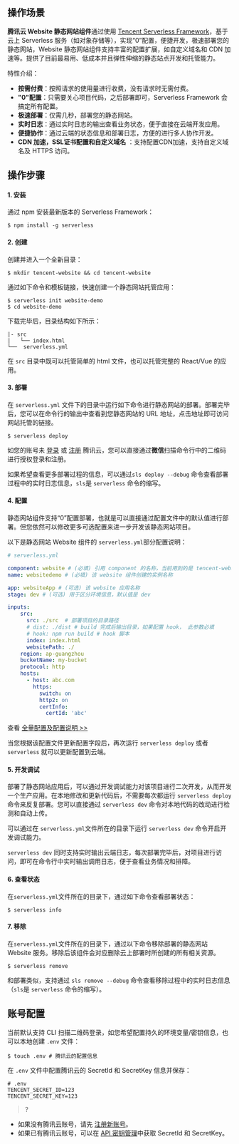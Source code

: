 ## 操作场景
**腾讯云 Website 静态网站组件**通过使用 [Tencent Serverless Framework](https://github.com/serverless/components/tree/cloud)，基于云上 Serverless 服务（如对象存储等），实现“0”配置，便捷开发，极速部署您的静态网站，Website 静态网站组件支持丰富的配置扩展，如自定义域名和 CDN 加速等。提供了目前最易用、低成本并且弹性伸缩的静态站点开发和托管能力。


特性介绍：

- **按需付费**：按照请求的使用量进行收费，没有请求时无需付费。
- **"0"配置**：只需要关心项目代码，之后部署即可，Serverless Framework 会搞定所有配置。
- **极速部署**：仅需几秒，部署您的静态网站。
- **实时日志**：通过实时日志的输出查看业务状态，便于直接在云端开发应用。
- **便捷协作**：通过云端的状态信息和部署日志，方便的进行多人协作开发。
- **CDN 加速，SSL证书配置和自定义域名** ：支持配置CDN加速，支持自定义域名及 HTTPS 访问。





## 操作步骤
#### 1. 安装

通过 npm 安装最新版本的 Serverless Framework：
```
$ npm install -g serverless
```

#### 2. 创建

创建并进入一个全新目录：
```
$ mkdir tencent-website && cd tencent-website
```

通过如下命令和模板链接，快速创建一个静态网站托管应用：
```
$ serverless init website-demo
$ cd website-demo
```

下载完毕后，目录结构如下所示：
```
|- src
|   └── index.html
└──  serverless.yml
```

在 `src` 目录中既可以托管简单的 html 文件，也可以托管完整的 React/Vue 的应用。

#### 3. 部署

在 `serverless.yml` 文件下的目录中运行如下命令进行静态网站的部署。部署完毕后，您可以在命令行的输出中查看到您静态网站的 URL 地址，点击地址即可访问网站托管的链接。

```
$ serverless deploy
```

如您的账号未 [登录](https://cloud.tencent.com/login) 或 [注册](https://cloud.tencent.com/register) 腾讯云，您可以直接通过**微信**扫描命令行中的二维码进行授权登录和注册。

如果希望查看更多部署过程的信息，可以通过`sls deploy --debug` 命令查看部署过程中的实时日志信息，`sls`是 `serverless` 命令的缩写。



#### 4. 配置

静态网站组件支持“0”配置部署，也就是可以直接通过配置文件中的默认值进行部署。但您依然可以修改更多可选配置来进一步开发该静态网站项目。

以下是静态网站 Website 组件的 `serverless.yml`部分配置说明：

```yml
# serverless.yml

component: website # (必填) 引用 component 的名称，当前用到的是 tencent-website 组件
name: websitedemo # (必填) 该 website 组件创建的实例名称

app: websiteApp # (可选) 该 website 应用名称
stage: dev # (可选) 用于区分环境信息，默认值是 dev

inputs:
    src:
      src: ./src  # 部署项目的目录路径
      # dist: ./dist # build 完成后输出目录，如果配置 hook， 此参数必填
      # hook: npm run build # hook 脚本
      index: index.html
      websitePath: ./
    region: ap-guangzhou
    bucketName: my-bucket
    protocol: http
    hosts:
      - host: abc.com
        https:
          switch: on
          http2: on
          certInfo:
            certId: 'abc'
```

查看 [全量配置及配置说明 >>](https://github.com/serverless-components/tencent-website/blob/master/docs/configure.md)

当您根据该配置文件更新配置字段后，再次运行 `serverless deploy` 或者 `serverless` 就可以更新配置到云端。

#### 5. 开发调试

部署了静态网站应用后，可以通过开发调试能力对该项目进行二次开发，从而开发一个生产应用。在本地修改和更新代码后，不需要每次都运行 `serverless deploy` 命令来反复部署。您可以直接通过 `serverless dev` 命令对本地代码的改动进行检测和自动上传。

可以通过在 `serverless.yml`文件所在的目录下运行 `serverless dev` 命令开启开发调试能力。

`serverless dev` 同时支持实时输出云端日志，每次部署完毕后，对项目进行访问，即可在命令行中实时输出调用日志，便于查看业务情况和排障。

#### 6. 查看状态

在`serverless.yml`文件所在的目录下，通过如下命令查看部署状态：

```
$ serverless info
```

#### 7. 移除

在`serverless.yml`文件所在的目录下，通过以下命令移除部署的静态网站 Website 服务。移除后该组件会对应删除云上部署时所创建的所有相关资源。

```
$ serverless remove
```

和部署类似，支持通过 `sls remove --debug` 命令查看移除过程中的实时日志信息（`sls`是 `serverless` 命令的缩写）。

## 账号配置

当前默认支持 CLI 扫描二维码登录，如您希望配置持久的环境变量/密钥信息，也可以本地创建 `.env` 文件：

```console
$ touch .env # 腾讯云的配置信息
```

在 `.env` 文件中配置腾讯云的 SecretId 和 SecretKey 信息并保存：
```
# .env
TENCENT_SECRET_ID=123
TENCENT_SECRET_KEY=123
```
>?
- 如果没有腾讯云账号，请先 [注册新账号](https://cloud.tencent.com/register)。
- 如果已有腾讯云账号，可以在 [API 密钥管理](https://console.cloud.tencent.com/cam/capi)中获取 SecretId 和 SecretKey。
